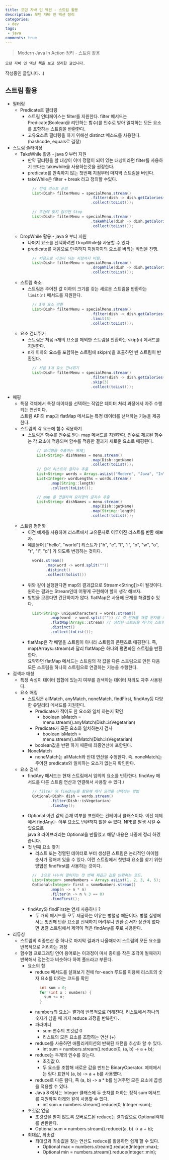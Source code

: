 ```yaml
---
title: 모던 자바 인 액션 - 스트림 활용
description: 모던 자바 인 액션 정리
categories:
 - dev
tags:
 - java
comments: true
---
```

> Modern Java In Action 정리 - 스트림 활용

`모던 자바 인 액션 책을 보고 정리한 글입니다.` 

작성중인 글입니다. :)

## 스트림 활용
* 필터링
  * Predicate로 필터링
    * 스트림 인터페이스는 filter를 지원한다. filter 메서드는 Predicate(Boolean을 리턴하는 함수)를 인수로 받아 일치하는 모든 요소를 포함하는 스트림을 반환한다.
    * 고유요소로 필터링을 하기 위해선 distinct 메소드를 사용한다. (hashcode, equals로 결정)
* 스트림 슬라이싱
  * TakeWhile 활용 - java 9 부터 지원
    * 만약 필터링을 할 대상이 이미 정렬이 되어 있는 대상이라면 filter를 사용하기 보다는 takewhile을 사용하는것을 권장한다.
    * predicate를 만족하지 않는 첫번째 지점부터 마지막 스트림을 버린다.
    * takeWhile은 filter + break 라고 정의할 수있다.
      ```java
        // 전체 리스트 순회
        List<Dish> filterMenu = specialMenu.stream()
                                  .filter(dish -> dish.getCalories() < 320)
                                  .collect(toList());
        
        // 조건에 맞지 않으면 Stop
        List<Dish> filterMenu = specialMenu.stream()
                                  .takeWhile(dish -> dish.getCalories() < 320)
                                  .collect(toList());
      ```
  * DropWhile 활용 - java 9 부터 지원
    * 나머지 요소를 선택하려면 DropWhile을 사용할 수 있다. 
    * predicate를 처음으로 만족하지 지점까지의 요소를 버리는 작업을 진행.
      ```java
        // 처음으로 거짓이 되는 지점까지 버림.
        List<Dish> filterMenu = specialMenu.stream()
                                  .dropWhile(dish -> dish.getCalories() < 320)
                                  .collect(toList());
      ```
  * 스트림 축소
    * 스트림은 주어진 값 이하의 크기를 갖는 새로운 스트림을 반환하는 `limit(n)` 메서드를 지원한다.
      ```java
        // 3개 요소 반환
        List<Dish> filterMenu = specialMenu.stream()
                                  .filter(dish -> dish.getCalories() < 320)
                                  .limit(3)
                                  .collect(toList());
      ```
  * 요소 건너뛰기
    * 스트림은 처음 n개의 요소를 제외한 스트림을 반환하는 skip(n) 메서드를 지원한다.
    * n개 이하의 요소를 포함하는 스트림에 skip(n)을 호출하면 빈 스트림이 반환된다.
      ```java
        // 처음 3개 요소 건너뛰기
        List<Dish> filterMenu = specialMenu.stream()
                                  .filter(dish -> dish.getCalories() < 320)
                                  .skip(3)
                                  .collect(toList());
      ```
* 매핑
  * 특정 객체에서 특정 데이터를 선택하는 작업은 데이터 처리 과정에서 자주 수행되는 연산이다.  
    스트림 API의 map과 flatMap 메서드는 특정 데이터를 선택하는 기능을 제공한다.
  * 스트림의 각 요소에 함수 적용하기
    * 스트림은 함수를 인수로 받는 map 메서드를 지원한다. 인수로 제공된 함수는 각 요소에 적용되며 함수를 적용한 결과가 새로운 요소로 매핑된다.
      ```java
          // 요리명을 추출하는 예제
          List<String> dishNames = menu.stream()
                                  .map(Dish::getName)
                                  .collect(toList());
          // 단어 리스트의 글자수 추출
          List<String> words = Arrays.asList("Modern", "Java", "In", "Action");
          List<Integer> wordLengths = words.stream()
                .map(String::length)
                .collect(toList());

          // map 을 연결하여 요리명의 글자수 추출
          List<String> dishNames = menu.stream()
                                  .map(Dish::getName)
                                  .map(String::length)
                                  .collect(toList());                        
      ```
  * 스트림 평면화
    * 이전 예제를 사용하여 리스트에서 고유문자로 이루어진 리스트를 반환 해보자.
    * 예를들어 ["hello", "world"] 리스트가 ["h", "e", "l", "l", "o", "w", "o", "r", "l", "d"] 가 되도록 변경하는 것이다.
      ```java
        words.stream()
              .map(word -> word.split(""))
              .distinct()
              .collect(tolist())
      ```
    * 위와 같이 실행한다면 map의 결과값으로 Stream<String[]>이 될것이다. 원하는 결과는 Stream<String>인데 어떻게 구현헤야 할지 생각 해보자. 
    * 방법을 모른다면 간단하지가 않다. flatMap은 사용해 문제를 해결할수 있다. 
      ```java
        List<String> uniqueCharacters = words.stream()
                .map(word -> word.split("")) // 각 단어를 개별 문자를 포함하는 배열로 변환 
                .flatMap(Arrays::stream) // 생성된 스트림을 하나의 스트림으로 평면화
                .distinct()
                .collect(toList());
      ```
    * flatMap은 각 배열을 스트림이 아니라 스트림의 콘텐츠로 매핑한다. 즉, map(Arrays::stream)과 달리 flatMap은 하나의 평면화된 스트림을 반환한다.  
      요약하면 flatMap 메서드는 스트림의 각 값을 다른 스트림으로 만든 다음 모든 스트림을 하나의 스트림으로 연결하는 기능을 수행한다.
* 검색과 매칭
  * 특정 속성이 데이터 집합에 있는지 여부를 검색하는 데이터 처리도 자주 사용된다. 
  * 요소 매칭
    * 스트림은 allMatch, anyMatch, noneMatch, findFirst, findAny등 다양한 유틸리티 메서드를 지원한다.
      * Predicate가 적어도 한 요소와 일치 하는지 확인
        * boolean isMatch = menu.stream().anyMatch(Dish::isVegetarian)
      * Predicate가 모든 요소와 일치하는지 검사
        * boolean isMatch = menu.stream().allMatch(Dish::isVegetarian)
      * boolean값을 반환 하기 때문에 최종연산에 포함된다.
    * NoneMatch
      * noneMatch는 allMatch와 반대 연산을 수행한다. 즉. noneMatch는 주어진 predicate와 일치하는 요소가 없는지 확인한다. 
  * 요소 검색
    * findAny 메서드는 현재 스트림에서 임의의 요소를 반환한다. findAny 메서드를 다른 스트림 연산과 연결해서 사용할 수 있다.\
      ```java
        // filter 와 findAny를 활용해 채식 요리를 선택하는 방법
        Optional<Dish> dish = words.stream()
                .filter(Dish::isVegetarian)
                .findAny();
      ```
    * Optional 이란 값의 존재 여부를 표현하는 컨테이너 클래스이다. 이전 예제에서 findAny는 아무 요소도 반환하지 않을 수 있다. NPE를 발생 시킬 수 있으므로  
      java 8 라이브러리는 Optional을 만들었고 해당 내용은 나중에 정리 하겠습니다.
    * 첫 번째 요소 찾기
      * 리스트 또는 정렬된 데이터로 부터 생성된 스트림은 논리적인 아이템 순서가 정해져 있을 수 있다. 이런 스트림에서 첫번째 요소를 찾기 위한 방법은 findFirst를 사용하는 것이다.
      ```java
        //  3으로 나누어 떨어지는 첫 번째 제곱근 값을 반환하는 코드.
        List<Integer> someNumbers = Arrays.asList(1, 2, 3, 4, 5);
        Optional<Integer> first = someNumbers.stream()
                .map(n -> n * n)
                .filter(n -> n % 3 == 0)
                .findFirst();
      ```
    * findAny와 findFirst는 언제 사용하나 ?
      * 두 개의 메서드를 모두 제공하는 이유는 병렬성 때문이다. 병렬 실행에서는 첫번째 반환 요소를 선택하기 어려우니 반환 순서가 상관이 없다면 병렬 스트림에서 제약이 적은 findAny를 주로 사용한다.
* 리듀싱
  * 스트림의 최종연산 중 하나로 마지막 결과가 나올때까지 스트림의 모든 요소를 반복적으로 처리하는 과정
  * 함수형 프로그래밍 언어 용어로는 이과정이 마치 종이를 작은 조각이 될때까지 반복해서 접는것과 비슷하다 하여 폴드라고 부른다.
    * 요소의 합
      * reduce 메서드를 살펴보기 전에 for-each 루프를 이용해 리스트의 숫자 요소를 더하는 코드를 확인
        ```java
          int sum = 0;
          for (int x : numbers) {
            sum += x;
          }
        ```
      * numbers의 요소는 결과에 반복적으로 더해진다. 리스트에서 하나의 숫자가 남을 때 까지 reduce 과정을 반복한다. 
      * 파라미터 
        * sum 변수의 초깃값 0
        * 리스트의 모든 요소를 조합하는 연산 (+)
      * reduce를 사용하면 애플리케이션의 반복된 패턴을 추상화 할 수 있다.
        * int sum = numbers.stream().reduce(0, (a, b) -> a + b);
      * reduce는 두개의 인수를 갖는다.
        * 초깃값 0.
        * 두 요소를 조합해 새로운 값을 만드는 BinaryOperator<T>. 예제에서는 람다 표현식 (a, b) -> a + b를 사용했다.
      * reduce로 다른 람다, 즉 (a, b) -> a * b를 넘겨주면 모든 요소에 곱셈을 적용할 수 있다.
      * Java 8 에서는 Integer 클래스에 두 숫자를 더하는 정적 sum 메서드를 지원하여 아래와 같이 사용할 수 있다.
        * int sum = numbers.stream().reduce(0, Integer::sum);
    * 초깃값 없음
      * 초깃값을 받지 않도록 오버로드된 reduce는 결과값으로 Optional객체를 반환한다.
      * Optional<Integer> sum = numbers.stream().reduce((a, b) -> a + b);
    * 최대값, 최솟값
      * 최대값과 최솟값을 찾는 연산도 reduce를 활용하면 쉽게 할 수 있다.
        * Optional<Integer> max = numbers.stream().reduce(Integer::max);
        * Optional<Integer> min = numbers.stream().reduce(Integer::min);
      
    